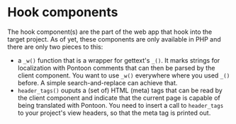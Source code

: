 Hook components
===============

The hook component(s) are the part of the web app that hook into the target project. As of yet, these components are only available in PHP and there are only two pieces to this:

* a `_w()` function that is a wrapper for gettext's `_()`. It marks strings for localization with Pontoon comments that can then be parsed by the client component. You want to use `_w()` everywhere where you used `_()` before. A simple search-and-replace can achieve that.
* `header_tags()` ouputs a (set of) HTML (meta) tags that can be read by the client component and indicate that the current page is capable of being translated with Pontoon. You need to insert a call to `header_tags` to your project's view headers, so that the meta tag is printed out.